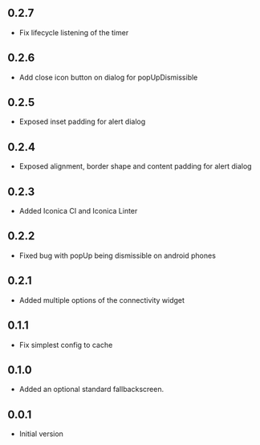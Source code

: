 ## 0.2.7
* Fix lifecycle listening of the timer

## 0.2.6
* Add close icon button on dialog for popUpDismissible

## 0.2.5
* Exposed inset padding for alert dialog

## 0.2.4
* Exposed alignment, border shape and content padding for alert dialog

## 0.2.3

* Added Iconica CI and Iconica Linter

## 0.2.2

* Fixed bug with popUp being dismissible on android phones

## 0.2.1

* Added multiple options of the connectivity widget

## 0.1.1

* Fix simplest config to cache

## 0.1.0

* Added an optional standard fallbackscreen.

## 0.0.1

* Initial version
